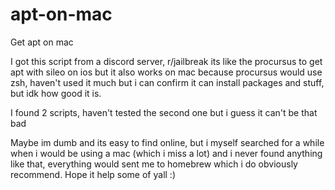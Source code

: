 # apt-on-mac
Get apt on mac

I got this script from a discord server, r/jailbreak its like the procursus to get apt with sileo on ios but it also works on mac because procursus would use zsh, haven't used it much but i can confirm it can install packages and stuff, but idk how good it is.

I found 2 scripts, haven't tested the second one but i guess it can't be that bad

Maybe im dumb and its easy to find online, but i myself searched for a while when i would be using a mac (which i miss a lot) and i never found anything like that, everything would sent me to homebrew which i do obviously recommend. Hope it help some of yall :)
